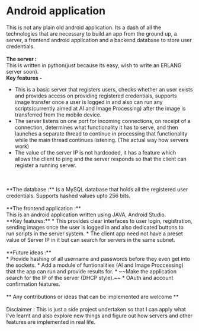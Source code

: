 # Android application

This is not any plain old android application. Its a dash of all the technologies that are necessary to build an app from the ground up, a server, a frontend android application and a backend database to store user credentials.
<br>
<br>
**The server :** 
<br>
This is written in python(just because its easy, wish to write an ERLANG server soon). 
<br>
**Key features -**
*  This is a basic server that registers users, checks whether an user exists and provides access on providing registered credentials, supports image transfer once a user is logged in and also can run any scripts(currently aimed at AI and Image Processing) after the image is transferred from the mobile device.
* The server listens on one port for incoming connections, on receipt of a connection, determines what functionality it has to serve, and then launches a separate thread to continue in processing that functionality while the main thread continues listening. (The actual way how servers work) 
* The value of the server IP is not hardcoded, it has a feature which allows the client to ping and the server responds so that the client can register a running server.
<br>
<br>
**The database :** Is a MySQL database that holds all the registered user credentials. Supports hashed values upto 256 bits. 
<br>
<br>
**The frontend application :** 
<br>
This is an android application written using JAVA, Android Studio.
<br>
**Key features:**
* This provides clear interfaces to user login, registration, sending images once the user is logged in and also dedicated buttons to run scripts in the server system.
* The client app need not have a preset value of Server IP in it but can search for servers in the same subnet. 
<br>
<br>
**Future ideas :** <br>
* Provide hashing of all username and passwords before they even get into the sockets.
* Add a module of funtionalities (AI and Image Proccessing) that the app can run and provide results for.
* ~~Make the application search for the IP of the server (DHCP style).~~
* OAuth and account confirmation features.
<br>
<br>
** Any contributions or ideas that can be implemented are welcome **
<br>
<br>
Disclaimer : This is just a side project undertaken so that I can apply what I've learnt and also explore new things and figure out how servers and other features are implemented in real life.
